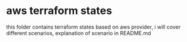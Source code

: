 # aws terraform states

this folder contains terraform states based on aws provider, i will cover different scenarios, explanation of scenario in README.md
